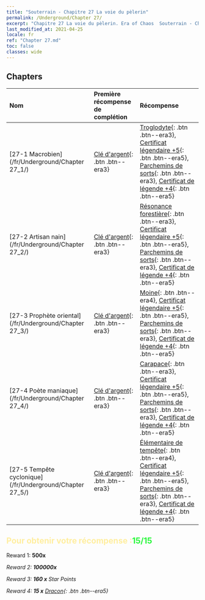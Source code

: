 ```yaml
---
title: "Souterrain - Chapitre 27 La voie du pèlerin"
permalink: /Underground/Chapter 27/
excerpt: "Chapitre 27 La voie du pèlerin. Era of Chaos  Souterrain - Chapitre 27. La voie du pèlerin"
last_modified_at: 2021-04-25
locale: fr
ref: "Chapter 27.md"
toc: false
classes: wide
---
```


## Chapters

  | Nom |  Première récompense de complétion | Récompense |
  |:------------|:------------|:------------| 
  | [27-1 Macrobien](/fr/Underground/Chapter 27_1/) | [Clé d'argent](/ItemsFR/con_693/){: .btn .btn--era3} | [Troglodyte](/ItemsFR/unt_244/){: .btn .btn--era3}, [Certificat légendaire +5](/ItemsFR/mat_102/){: .btn .btn--era5}, [Parchemins de sorts](/ItemsFR/con_694/){: .btn .btn--era3}, [Certificat de légende +4](/ItemsFR/mat_95/){: .btn .btn--era5} |
  | [27-2 Artisan nain](/fr/Underground/Chapter 27_2/) | [Clé d'argent](/ItemsFR/con_693/){: .btn .btn--era3} | [Résonance forestière](/ItemsFR/her_465/){: .btn .btn--era3}, [Certificat légendaire +5](/ItemsFR/mat_102/){: .btn .btn--era5}, [Parchemins de sorts](/ItemsFR/con_694/){: .btn .btn--era3}, [Certificat de légende +4](/ItemsFR/mat_95/){: .btn .btn--era5} |
  | [27-3 Prophète oriental](/fr/Underground/Chapter 27_3/) | [Clé d'argent](/ItemsFR/con_693/){: .btn .btn--era3} | [Moine](/ItemsFR/unt_194/){: .btn .btn--era4}, [Certificat légendaire +5](/ItemsFR/mat_102/){: .btn .btn--era5}, [Parchemins de sorts](/ItemsFR/con_694/){: .btn .btn--era3}, [Certificat de légende +4](/ItemsFR/mat_95/){: .btn .btn--era5} |
  | [27-4 Poète maniaque](/fr/Underground/Chapter 27_4/) | [Clé d'argent](/ItemsFR/con_693/){: .btn .btn--era3} | [Carapace](/ItemsFR/her_452/){: .btn .btn--era3}, [Certificat légendaire +5](/ItemsFR/mat_102/){: .btn .btn--era5}, [Parchemins de sorts](/ItemsFR/con_694/){: .btn .btn--era3}, [Certificat de légende +4](/ItemsFR/mat_95/){: .btn .btn--era5} |
  | [27-5 Tempête cyclonique](/fr/Underground/Chapter 27_5/) | [Clé d'argent](/ItemsFR/con_693/){: .btn .btn--era3} | [Élémentaire de tempête](/ItemsFR/unt_263/){: .btn .btn--era4}, [Certificat légendaire +5](/ItemsFR/mat_102/){: .btn .btn--era5}, [Parchemins de sorts](/ItemsFR/con_694/){: .btn .btn--era3}, [Certificat de légende +4](/ItemsFR/mat_95/){: .btn .btn--era5} |


## <span style="color: #ffeea0">Pour obtenir votre récompense :</span><span style="color: #27f73a">15/15</span>

 Reward 1:  **500x** <i class="fas fa-gem"/>

 Reward 2:  **100000x** <i class="fas fa-coins"/>

 Reward 3: **160 x** Star Points

 Reward 4: **15 x** [Dracon](/ItemsFR/her_387/){: .btn .btn--era5}

